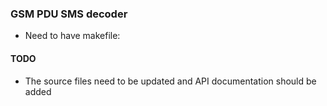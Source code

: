 ### GSM PDU SMS decoder
- Need to have makefile:

#### TODO
- The source files need to be updated and API documentation should be added
